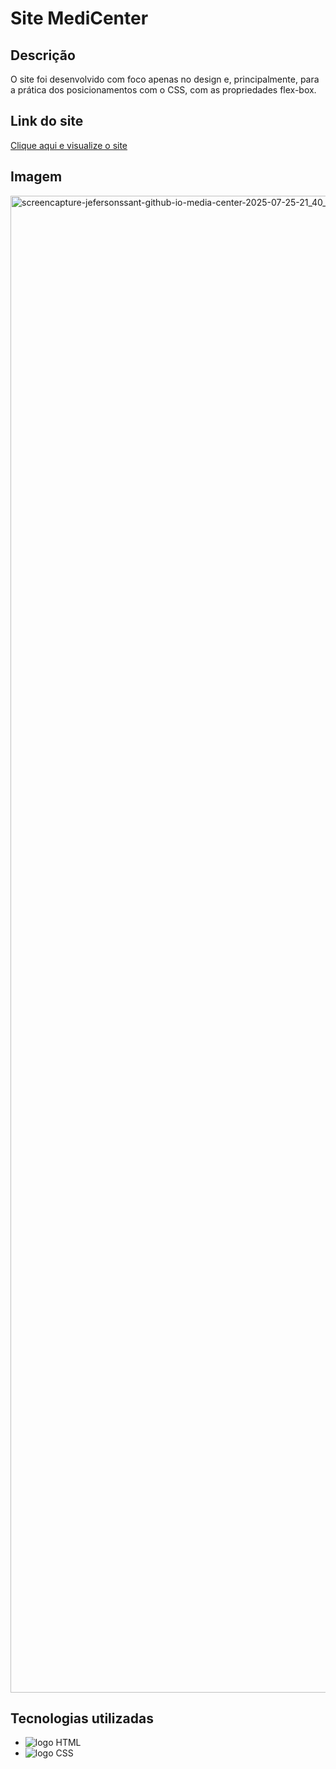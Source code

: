 # Site MediCenter
## Descrição
O site foi desenvolvido com foco apenas no design e, principalmente, para a prática dos posicionamentos com o CSS, com as propriedades flex-box.
## Link do site
<a href="https://jefersonssant.github.io/media-center/" target="_blank">Clique aqui e visualize o site</a>
## Imagem
<img width="1920" height="2395" alt="screencapture-jefersonssant-github-io-media-center-2025-07-25-21_40_52" src="https://github.com/user-attachments/assets/69767192-d9a5-4a75-a1ae-47574f7510e6" />

## Tecnologias utilizadas

* <img src="https://img.shields.io/badge/HTML5-E34F26?style=for-the-badge&logo=html5&logoColor=white" alt="logo HTML">
* <img src="https://img.shields.io/badge/CSS3-1572B6?style=for-the-badge&logo=css3&logoColor=white" alt="logo CSS">
